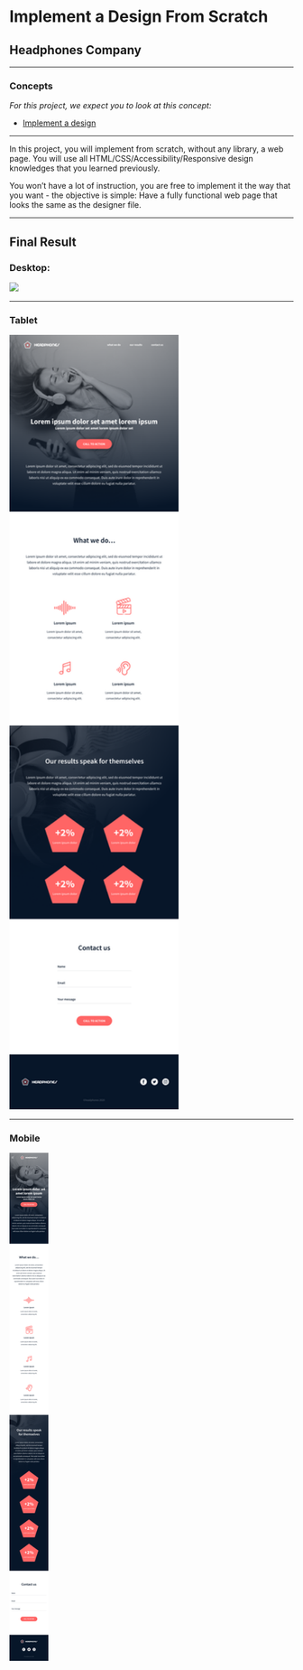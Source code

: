 # Implement a Design From Scratch
## Headphones Company
---
### Concepts
*For this project, we expect you to look at this concept:*
* [Implement a design](https://intranet.hbtn.io/concepts/963)

---

In this project, you will implement from scratch, without any library, a web page. You will use all HTML/CSS/Accessibility/Responsive design knowledges that you learned previously.

You won’t have a lot of instruction, you are free to implement it the way that you want - the objective is simple: Have a fully functional web page that looks the same as the designer file.

---

## Final Result
### Desktop:
<img src="images/headphones_desktop.png" width="300">

---

### Tablet
<img src="images/headphones_tablet.png" width="300">

---

### Mobile
<img src="images/headphones_mobile.png" height="900">
